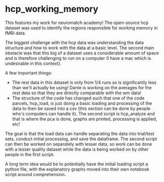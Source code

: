 # hcp_working_memory
This features my work for neuromatch academy! The open-source hcp dataset was used to identify the regions responsible for working memory in fMRI data.

The biggest challenge with the hcp data was understanding the data structure and how to work with the data at a basic level. The second main obstacle was that this big of a dataset uses a considerable amount of space and is therefore challenging to run on a computer (I have a mac which is undesirable in this context). 

A few important things: 
- The rest data in this dataset is only from 1/4 runs so is significantly less than we'll actually be using! Dante is working on the averages for the rest data so that they are directly comparable with the wm data! 
- The structure of the code has changed such that one of the code parcels, hcp_load, is just doing a basic loading and processing of the data to then be saved into a csv (this section can be done by people who's computers can handle it). The second script is hcp_analyze and that is where the pca is done, graphs are printed, processing is applied, etc! 

The goal is that the load data can handle separating the data into trial/test sets, conduct initial processing, and save the dataframe. The second script can then be worked on separately with lesser data, so work can be done with a lesser quality dataset while the data is being worked on by other people in the first script. 

A long term idea would be to potentially have the initial loading script a python file, with the explanatory graphs moved into their own notebook script around comprehension.
